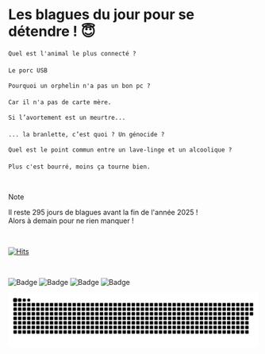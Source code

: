 
<h1>Les blagues du jour pour se détendre ! 😇</h1>

```diff
Quel est l'animal le plus connecté ?

Le porc USB
```

```diff
Pourquoi un orphelin n'a pas un bon pc ?

Car il n'a pas de carte mère.
```

```diff
Si l’avortement est un meurtre...

... la branlette, c’est quoi ? Un génocide ?
```

```diff
Quel est le point commun entre un lave-linge et un alcoolique ?

Plus c'est bourré, moins ça tourne bien.
```

<br/>

> [!NOTE]
> Il reste 295 jours de blagues avant la fin de l'année 2025 ! <br/>
> Alors à demain pour ne rien manquer !

<br/>


[![Hits](https://hits.seeyoufarm.com/api/count/incr/badge.svg?url=https%3A%2F%2Fgithub.com%2FClems02%2Fhit-counter&count_bg=%23003E80&title_bg=%235C9FE1&icon=powershell.svg&icon_color=%23FFFFFF&title=Visite&edge_flat=false)](https://hits.seeyoufarm.com)


<br/>


![Badge](https://img.shields.io/badge/Last%20updated%20on-white?style=for-the-badge&logo=clockify)   ![Badge](https://img.shields.io/badge/12/03-white?style=for-the-badge) ![Badge](https://img.shields.io/badge/at-white?style=for-the-badge) ![Badge](https://img.shields.io/badge/03:05-white?style=for-the-badge)


<p align="center">
 <img width="1000" src="assets/github-snake.svg" alt="snake"/>
</p>
